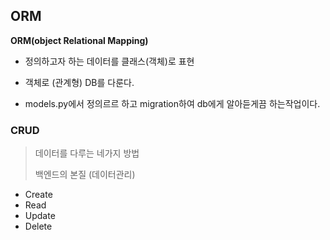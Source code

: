 ## ORM

**ORM(object Relational Mapping)**

- 정의하고자 하는 데이터를 클래스(객체)로 표현
- 객체로 (관계형) DB를 다룬다.

- models.py에서 정의르르 하고 migration하여 db에게 알아듣게끔 하는작업이다.



### CRUD 

> 데이터를 다루는 네가지 방법
>
> 백엔드의 본질 (데이터관리)

- Create
- Read
- Update
- Delete